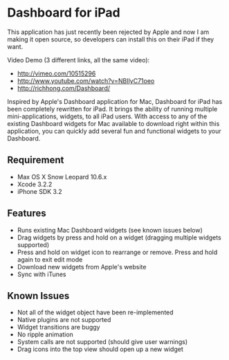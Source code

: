 Dashboard for iPad
==================

This application has just recently been rejected by Apple and now I am making it open source, so developers can install this on their iPad if they want.

Video Demo (3 different links, all the same video):

* http://vimeo.com/10515296
* http://www.youtube.com/watch?v=NBIlyC71oeo
* http://richhong.com/Dashboard/

Inspired by Apple's Dashboard application for Mac, Dashboard for iPad has been completely rewritten for iPad. It brings the ability of running multiple mini-applications, widgets, to all iPad users. With access to any of the existing Dashboard widgets for Mac available to download right within this application, you can quickly add several fun and functional widgets to your Dashboard.

Requirement
-----------

* Max OS X Snow Leopard 10.6.x
* Xcode 3.2.2
* iPhone SDK 3.2

Features
--------

* Runs existing Mac Dashboard widgets (see known issues below)
* Drag widgets by press and hold on a widget (dragging multiple widgets supported)
* Press and hold on widget icon to rearrange or remove. Press and hold again to exit edit mode
* Download new widgets from Apple's website
* Sync with iTunes

Known Issues
------------

* Not all of the widget object have been re-implemented
* Native plugins are not supported
* Widget transitions are buggy
* No ripple animation
* System calls are not supported (should give user warnings)
* Drag icons into the top view should open up a new widget
